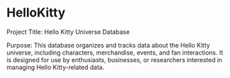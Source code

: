 # HelloKitty
Project Title:
Hello Kitty Universe Database

Purpose:
This database organizes and tracks data about the Hello Kitty universe, including characters, merchandise, events, and fan interactions. It is designed for use by enthusiasts, businesses, or researchers interested in managing Hello Kitty-related data.

